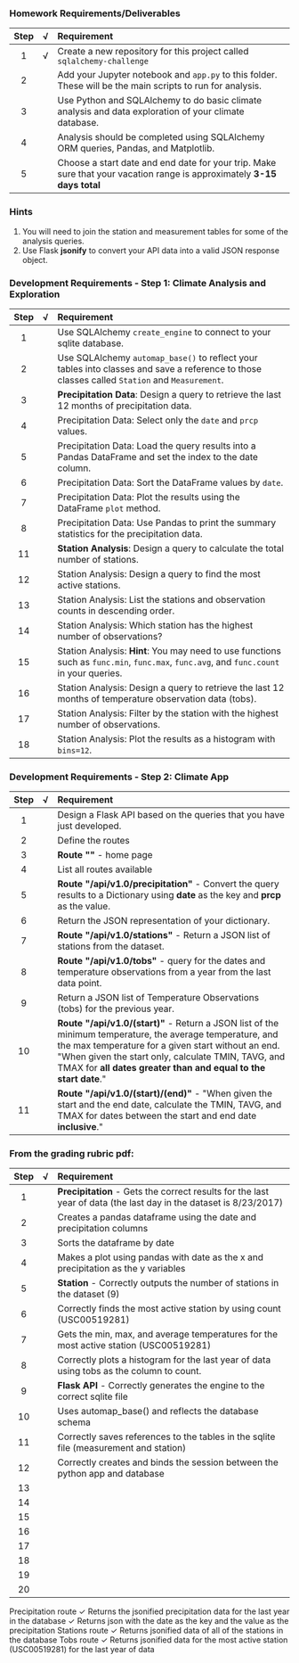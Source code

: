 ### Homework Requirements/Deliverables
| Step | √ | Requirement |
| :---: | :---: | :--- 
| 1 | √ | Create a new repository for this project called `sqlalchemy-challenge`
| 2 | | Add your Jupyter notebook and `app.py` to this folder. These will be the main scripts to run for analysis.
| 3 | | Use Python and SQLAlchemy to do basic climate analysis and data exploration of your climate database. 
| 4 | | Analysis should be completed using SQLAlchemy ORM queries, Pandas, and Matplotlib.
| 5 | | Choose a start date and end date for your trip. Make sure that your vacation range is approximately **3-15 days total**

### Hints
1. You will need to join the station and measurement tables for some of the analysis queries.
2. Use Flask **jsonify** to convert your API data into a valid JSON response object.

### Development Requirements - Step 1: Climate Analysis and Exploration
| Step | √ | Requirement |
| :---: | :---: | :--- 
| 1 | | Use SQLAlchemy `create_engine` to connect to your sqlite database.
| 2 | | Use SQLAlchemy `automap_base()` to reflect your tables into classes and save a reference to those classes called `Station` and `Measurement`.
| 3 | | **Precipitation Data**: Design a query to retrieve the last 12 months of precipitation data.
| 4 | | Precipitation Data: Select only the `date` and `prcp` values.
| 5 | | Precipitation Data: Load the query results into a Pandas DataFrame and set the index to the date column.
| 6 | | Precipitation Data: Sort the DataFrame values by `date`.
| 7 | | Precipitation Data: Plot the results using the DataFrame `plot` method.
| 8 | | Precipitation Data: Use Pandas to print the summary statistics for the precipitation data.
| 11 | | **Station Analysis**: Design a query to calculate the total number of stations.
| 12 | | Station Analysis: Design a query to find the most active stations.
| 13 | | Station Analysis: List the stations and observation counts in descending order.
| 14 | | Station Analysis: Which station has the highest number of observations?
| 15 | | Station Analysis: **Hint**: You may need to use functions such as `func.min`, `func.max`, `func.avg`, and `func.count` in your queries.
| 16 | | Station Analysis: Design a query to retrieve the last 12 months of temperature observation data (tobs).
| 17 | | Station Analysis: Filter by the station with the highest number of observations.
| 18 | | Station Analysis: Plot the results as a histogram with `bins=12`.

### Development Requirements - Step 2: Climate App
| Step | √ | Requirement |
| :---: | :---: | :--- 
| 1 | | Design a Flask API based on the queries that you have just developed.
| 2 | | Define the routes
| 3 | | **Route "\"** - home page
| 4 | | List all routes available
| 5 | | **Route "/api/v1.0/precipitation"** - Convert the query results to a Dictionary using **date** as the key and **prcp** as the value.
| 6 | | Return the JSON representation of your dictionary.
| 7 | | **Route "/api/v1.0/stations"** - Return a JSON list of stations from the dataset.
| 8 | | **Route "/api/v1.0/tobs"** - query for the dates and temperature observations from a year from the last data point.
| 9 | | Return a JSON list of Temperature Observations (tobs) for the previous year.
| 10 | | **Route "/api/v1.0/(start)"** - Return a JSON list of the minimum temperature, the average temperature, and the max temperature for a given start without an end. "When given the start only, calculate TMIN, TAVG, and TMAX for **all dates greater than and equal to the start date**."
| 11 | | **Route "/api/v1.0/(start)/(end)"** - "When given the start and the end date, calculate the TMIN, TAVG, and TMAX for dates between the start and end date **inclusive**."

### From the grading rubric pdf:
| Step | √ | Requirement |
| :---: | :---: | :--- 
| 1 | | **Precipitation** - Gets the correct results for the last year of data (the last day in the dataset is 8/23/2017)
| 2 | | Creates a pandas dataframe using the date and precipitation columns
| 3 | | Sorts the dataframe by date
| 4 | | Makes a plot using pandas with date as the x and precipitation as the y variables
| 5 | | **Station** - Correctly outputs the number of stations in the dataset (9)
| 6 | | Correctly finds the most active station by using count (USC00519281)
| 7 | | Gets the min, max, and average temperatures for the most active station (USC00519281)
| 8 | | Correctly plots a histogram for the last year of data using tobs as the column to count.
| 9 | | **Flask API** - Correctly generates the engine to the correct sqlite file 
| 10 | | Uses automap_base() and reflects the database schema
| 11 | | Correctly saves references to the tables in the sqlite file (measurement and station)
| 12 | | Correctly creates and binds the session between the python app and database
| 13 | | 
| 14 | | 
| 15 | | 
| 16 | | 
| 17 | | 
| 18 | | 
| 19 | | 
| 20 | | 

Precipitation route
✓ Returns the jsonified
precipitation data for the last
year in the database
✓ Returns json with the date as
the key and the value as the
precipitation
Stations route
✓ Returns jsonified data of all
of the stations in the database
Tobs route
✓ Returns jsonified data for the
most active station
(USC00519281) for the last
year of data
